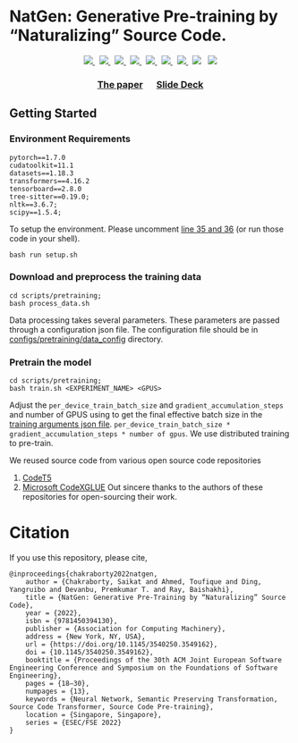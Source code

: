 # NatGen: Generative Pre-training by “Naturalizing” Source Code.

<p align="center">
  <a href="https://github.com/saikat107/NatGen/issues-raw">
    <img src="https://img.shields.io/github/issues-raw/saikat107/NatGen"/> 
  </a>
  &nbsp;
  <a href="https://github.com/saikat107/NatGen/issues-closed-raw">
    <img src="https://img.shields.io/github/issues-closed-raw/saikat107/NatGen" /> 
  </a>
  &nbsp;
  <a href="https://github.com/saikat107/NatGen/issues-pr-raw">
    <img src="https://img.shields.io/github/issues-pr-raw/saikat107/NatGen"/> 
  </a>
  &nbsp;
  <a href="https://github.com/saikat107/NatGen/issues-pr-closed-raw">
    <img src="https://img.shields.io/github/issues-pr-closed-raw/saikat107/NatGen"/> 
  </a>
  &nbsp;
  <a href="https://github.com/saikat107/NatGen/network/members">
    <img src="https://img.shields.io/github/forks/saikat107/NatGen"/> 
  </a>  
  &nbsp;
  <a href="https://github.com/saikat107/NatGen/stargazers">
    <img src="https://img.shields.io/github/stars/saikat107/NatGen"/> 
  </a>
  &nbsp;
  <a href="https://github.com/saikat107/NatGen/LICENSE">
    <img src="https://img.shields.io/github/license/saikat107/NatGen"/> 
  </a> 
  &nbsp;
  <img src="https://img.shields.io/github/languages/count/saikat107/NatGen"/>
  &nbsp;
  <img src="https://img.shields.io/github/languages/top/saikat107/NatGen"/>
</p>

### <p align="center">[The paper](https://dl.acm.org/doi/abs/10.1145/3540250.3549162) &emsp; [Slide Deck](https://docs.google.com/presentation/d/1T6kjiohAAR1YvcNvTASR94HptA3xHGCl/edit?usp=sharing&ouid=111755026725574085503&rtpof=true&sd=true)</p>

## Getting Started

### Environment Requirements
```
pytorch==1.7.0 
cudatoolkit=11.1
datasets==1.18.3
transformers==4.16.2
tensorboard==2.8.0
tree-sitter==0.19.0;
nltk==3.6.7;
scipy==1.5.4;
```

To setup the environment. Please uncomment [line 35 and 36](setup.sh#L35-36) (or run those code in your shell).
```
bash run setup.sh
```

### Download and preprocess the training data
```
cd scripts/pretraining;
bash process_data.sh
```
Data processing takes several parameters. These parameters are passed through a configuration json file. The configuration file should be in [configs/pretraining/data_config](configs/pretraining/data_config) directory. 

### Pretrain the model 
```
cd scripts/pretraining;
bash train.sh <EXPERIMENT_NAME> <GPUS>
```
Adjust the `per_device_train_batch_size` and `gradient_accumulation_steps` and number of GPUS using to get the final effective batch size in the [training arguments json file](configs/pretraining/train_config/default_train_args.json). 
`per_device_train_batch_size * gradient_accumulation_steps * number of gpus`. We use distributed training to pre-train. 

We reused source code from various open source code repositories
1. [CodeT5](https://github.com/salesforce/CodeT5)
2. [Microsoft CodeXGLUE](https://github.com/microsoft/CodeXGLUE)
Out sincere thanks to the authors of these repositories for open-sourcing their work. 

# Citation
If you use  this repository, please cite,
```
@inproceedings{chakraborty2022natgen,
    author = {Chakraborty, Saikat and Ahmed, Toufique and Ding, Yangruibo and Devanbu, Premkumar T. and Ray, Baishakhi},
    title = {NatGen: Generative Pre-Training by “Naturalizing” Source Code},
    year = {2022},
    isbn = {9781450394130},
    publisher = {Association for Computing Machinery},
    address = {New York, NY, USA},
    url = {https://doi.org/10.1145/3540250.3549162},
    doi = {10.1145/3540250.3549162},
    booktitle = {Proceedings of the 30th ACM Joint European Software Engineering Conference and Symposium on the Foundations of Software Engineering},
    pages = {18–30},
    numpages = {13},
    keywords = {Neural Network, Semantic Preserving Transformation, Source Code Transformer, Source Code Pre-training},
    location = {Singapore, Singapore},
    series = {ESEC/FSE 2022}
}
```
